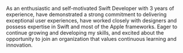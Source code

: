 As an enthusiastic and self-motivated Swift Developer with 3 years of experience, have demonstrated a strong commitment to delivering exceptional user experiences, have worked closely with designers and possess expertise in Swift and most of the Apple frameworks. Eager to continue growing and developing my skills, and excited about the opportunity to join an organization that values continuous learning and innovation.

<!---
Anti09/Anti09 is a ✨ special ✨ repository because its `README.md` (this file) appears on your GitHub profile.
You can click the Preview link to take a look at your changes.
--->
